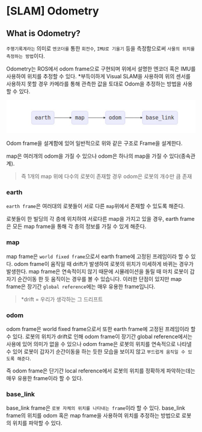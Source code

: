 # [SLAM] Odometry

## What is Odometry?

`주행기록계라는` 의미로 `엔코더를` 통한 `회전수`, `IMU로 기울기` 등을 측정함으로써 `사물의 위치를 측정하는 방법`이다.

Odometry는 ROS에서 odom frame으로 구현되며 위에서 설명한 엔코더 혹은 IMU를 사용하여 위치를 추정할 수 있다. *부득이하게 Visual SLAM을 사용하여 위의 센서를 사용하지 못할 경우 카메라를 통해 관측한 값을 토대로 Odom을 추정하는 방법을 사용할 수 있다.

![스크린샷 2023-02-15 오후 11.39.40.png](%5BSLAM%5D%20Odometry%204ee5ce6142504acd9d55f2fe3ea82f19/%25E1%2584%2589%25E1%2585%25B3%25E1%2584%258F%25E1%2585%25B3%25E1%2584%2585%25E1%2585%25B5%25E1%2586%25AB%25E1%2584%2589%25E1%2585%25A3%25E1%2586%25BA_2023-02-15_%25E1%2584%258B%25E1%2585%25A9%25E1%2584%2592%25E1%2585%25AE_11.39.40.png)

Odom frame을 설계함에 있어 일반적으로 위와 같은 구조로 Frame을 설계한다.

map은 여러개의 odom을 가질 수 있으나 odom은 하나의 map을 가질 수 있다(종속관계). 

> 즉 1개의 map 위에 다수의 로봇이 존재할 경우 odom은 로봇의 개수만 큼 존재
> 

### earth

`earth frame`은 여러대의 로봇들이 서로 다른 `map`위에서 존재할 수 있도록 해준다.

로봇들이 한 빌딩의 각 층에 위치하여 서로다른 map을 가지고 있을 경우, earth  frame은 모든 map frame을 통해 각 층의 정보를 가질 수 있게 해준다.

### map

map frame은 `world fixed frame`으로서 earth frame에 고정된 프레임이라 할 수 있다.
odom frame이 움직일 때 drift가 발생하여 로봇의 위치가 미세하게 바뀌는 경우가 발생한다. map frame은 연속적이지 않기 때문에 시뮬레이션을 돌릴 때 마치 로봇이 갑자기 순간이동 한 듯 움직이는 경우를 볼 수 있습니다. 이러한 단점이 있지만 map frame은 장기간 `global reference`에는 매우 유용한 frame입니다.

> *drift = 우리가 생각하는 그 드리프트
> 

### odom

odom frame은 world fixed frame으로서 또한 earth frame에 고정된 프레임이라 할 수 있다. 로봇의 위치가 drift로 인해 odom frame이 장기간 global reference에서는 사용에 있어 의미가 없을 수 있으나 odom frame은 로봇의 위치를 연속적으로 나타낼 수 있어 로봇이 갑자기 순간이동을 하는 듯한 모습을 보이지 않고 `부드럽게 움직일 수 있도록 해준다`.

즉 odom frame은 단기간 local reference에서 로봇의 위치를 정확하게 파악하는데는 매우 유용한 frame이라 할 수 있다.

### base_link

base_link frame은 `로봇 자체의 위치를 나타내는 frame`이라 할 수 있다. base_link frame의 위치를 odom 혹은 map frame을 사용하여 위치를 추정하는 방법으로 로봇의 위치를 파악할 수 있다.

